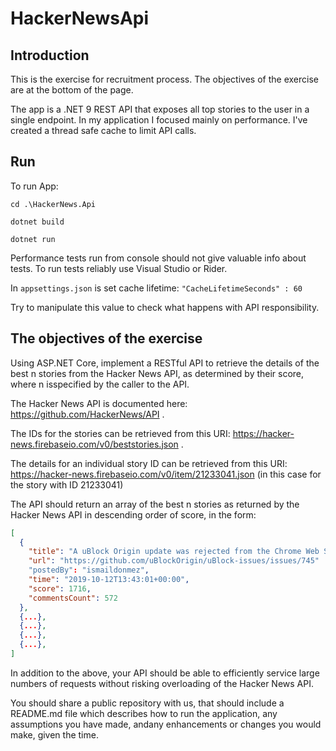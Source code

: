 # HackerNewsApi

## Introduction

This is the exercise for recruitment process. The objectives of the exercise are at the bottom of the page.

The app is a .NET 9 REST API that exposes all top stories to the user in a single endpoint.
In my application I focused mainly on performance. 
I've created a thread safe cache to limit API calls.

## Run

To run App:

```shell
cd .\HackerNews.Api
```
```shell
dotnet build
```
```shell
dotnet run
```

Performance tests run from console should not give valuable info about tests. 
To run tests reliably use Visual Studio or Rider. 

In `appsettings.json` is set cache lifetime:
`"CacheLifetimeSeconds" : 60`

Try to manipulate this value to check what happens with API responsibility.

## The objectives of the exercise

Using ASP.NET Core, implement a RESTful API to retrieve the details of the best n stories from the Hacker News API, as determined by their score, where n isspecified by the caller to the API.

The Hacker News API is documented here: https://github.com/HackerNews/API .

The IDs for the stories can be retrieved from this URI: https://hacker-news.firebaseio.com/v0/beststories.json .

The details for an individual story ID can be retrieved from this URI: https://hacker-news.firebaseio.com/v0/item/21233041.json (in this case for the story with ID 21233041)

The API should return an array of the best n stories as returned by the Hacker News API in descending order of score, in the form:

```json
[
  {
    "title": "A uBlock Origin update was rejected from the Chrome Web Store",
    "url": "https://github.com/uBlockOrigin/uBlock-issues/issues/745"
    "postedBy": "ismaildonmez",
    "time": "2019-10-12T13:43:01+00:00",
    "score": 1716,
    "commentsCount": 572
  },
  {...},
  {...},
  {...},
  {...},
]
```

In addition to the above, your API should be able to efficiently service large numbers of requests without risking overloading of the Hacker News API.

You should share a public repository with us, that should include a README.md file which describes how to run the application, any assumptions you have made, andany enhancements or changes you would make, given the time.
